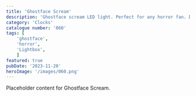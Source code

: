 ```yaml
---
title: 'Ghostface Scream'
description: 'Ghostface scream LED light. Perfect for any horror fan. Different options available, one with lots of blood. one with a little blood and one with no blood.'
category: 'Clocks'
catalogue number: '060'
tags: [
    'ghostface', 
    'horror',
    'Lightbox', 
    ]
featured: true
pubDate: '2023-11-20'
heroImage: '/images/060.png'
---
```


Placeholder content for Ghostface Scream.
